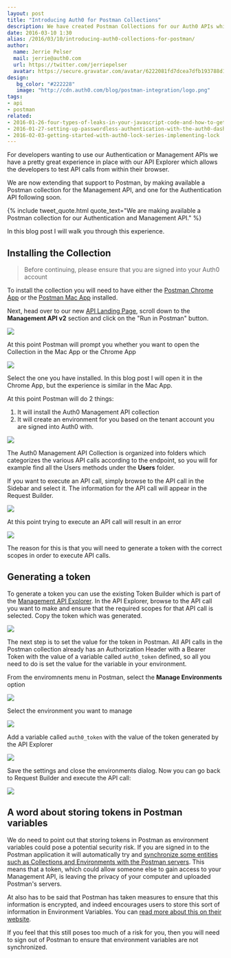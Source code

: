 ```yaml
---
layout: post
title: "Introducing Auth0 for Postman Collections"
description: We have created Postman Collections for our Auth0 APIs which allows you to easily test API calls from within Postman
date: 2016-03-10 1:30
alias: /2016/03/10/introducing-auth0-collections-for-postman/
author:
  name: Jerrie Pelser
  mail: jerrie@auth0.com
  url: https://twitter.com/jerriepelser
  avatar: https://secure.gravatar.com/avatar/6222081fd7dcea7dfb193788d138c457?s=60
design:
   bg_color: "#222228"
   image: "http://cdn.auth0.com/blog/postman-integration/logo.png"
tags:
- api
- postman
related:
- 2016-01-26-four-types-of-leaks-in-your-javascript-code-and-how-to-get-rid-of-them
- 2016-01-27-setting-up-passwordless-authentication-with-the-auth0-dashboard
- 2016-02-03-getting-started-with-auth0-lock-series-implementing-lock
---
```



For developers wanting to use our Authentication or Management APIs we have a pretty great experience in place with our API Explorer which allows the developers to test API calls from within their browser.

We are now extending that support to Postman, by making available a Postman collection for the Management API, and one for the Authentication API following soon.

{% include tweet_quote.html quote_text="We are making available a Postman collection for our Authentication and Management API." %}

In this blog post I will walk you through this experience.

## Installing the Collection

> Before continuing, please ensure that you are signed into your Auth0 account

To install the collection you will need to have either the [Postman Chrome App](https://chrome.google.com/webstore/detail/postman/fhbjgbiflinjbdggehcddcbncdddomop) or the [Postman Mac App](https://chrome.google.com/webstore/detail/postman/fhbjgbiflinjbdggehcddcbncdddomop) installed.

Next, head over to our new [API Landing Page](https://auth0.com/docs/api/info), scroll down to the **Management API v2** section and click on the "Run in Postman" button.

![](http://cdn.auth0.com/blog/postman-integration/auth0-api-landing.png)

At this point Postman will prompt you whether you want to open the Collection in the Mac App or the Chrome App

![](http://cdn.auth0.com/blog/postman-integration/postman-open-with-dialog.png)

Select the one you have installed. In this blog post I will open it in the Chrome App, but the experience is similar in the Mac App.

At this point Postman will do 2 things:

1. It will install the Auth0 Management API collection
2. It will create an environment for you based on the tenant account you are signed into Auth0 with.

![](http://cdn.auth0.com/blog/postman-integration/collection-post-install.png)

The Auth0 Management API Collection is organized into folders which categorizes the various API calls according to the endpoint, so you will for example find all the Users methods under the **Users** folder.

If you want to execute an API call, simply browse to the API call in the Sidebar and select it. The information for the API call will appear in the Request Builder.

![](http://cdn.auth0.com/blog/postman-integration/api-call-selected.png)

At this point trying to execute an API call will result in an error

![](http://cdn.auth0.com/blog/postman-integration/api-error.png)

The reason for this is that you will need to generate a token with the correct scopes in order to execute API calls.

## Generating a token

To generate a token you can use the existing Token Builder which is part of the [Management API Explorer](https://auth0.com/docs/api/v2). In the API Explorer, browse to the API call you want to make and ensure that the required scopes for that API call is selected. Copy the token which was generated.

![](http://cdn.auth0.com/blog/postman-integration/generate-token.png)

The next step is to set the value for the token in Postman. All API calls in the Postman collection already has an Authorization Header with a Bearer Token with the value of a variable called `auth0_token` defined, so all you need to do is set the value for the variable in your environment.

From the enviromnents menu in Postman, select the **Manage Environments** option

![](http://cdn.auth0.com/blog/postman-integration/environments-menu.png)

Select the environment you want to manage

![](http://cdn.auth0.com/blog/postman-integration/manage-environments.png)

Add a variable called `auth0_token` with the value of the token generated by the API Explorer

![](http://cdn.auth0.com/blog/postman-integration/add-token-variable.png)

Save the settings and close the environments dialog. Now you can go back to Request Builder and execute the API call:

![](http://cdn.auth0.com/blog/postman-integration/execute-api-method.png)

## A word about storing tokens in Postman variables

We do need to point out that storing tokens in Postman as environment variables could pose a potential security risk.  If you are signed in to the Postman application it will automatically try and [synchronize some entities such as Collections and Environments with the Postman servers](https://www.getpostman.com/docs/sync_overview). This means that a token, which could allow someone else to gain access to your Management API, is leaving the privacy of your computer and uploaded Postman's servers.

At also has to be said that Postman has taken measures to ensure that this information is encrypted, and indeed encourages users to store this sort of information in Environment Variables. You can [read more about this on their website](https://www.getpostman.com/docs/security).

If you feel that this still poses too much of a risk for you, then you will need to sign out of Postman to ensure that environment variables are not synchronized.
